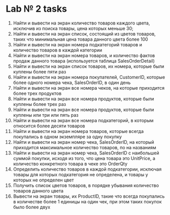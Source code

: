 # Lab № 2 tasks
1. Найти и вывести на экран количество товаров каждого цвета, исключив из поиска товары, цена
которых меньше 30;
2. Найти и вывести на экран список, состоящий из цветов товаров, таких что минимальная цена
товара данного цвета более 100
3. Найти и вывести на экран номера подкатегорий товаров и количество товаров в каждой
категории
4. Найти и вывести на экран номера товаров, и количество фактов продаж данного товара
(используется таблица SalesOrderDetail)
5. Найти и вывести на экран список товаров, их номера, которые были куплены более пяти раз
6. Найти и вывести на экран номера покупателей, CustomerID, которые более одного номера чека,
SalesOrderID, в один день
7. Найти и вывести на экран все номера чеков, на которые приходится более трех продуктов
8. Найти и вывести на экран все номера продуктов, которые были куплены более трех раз
9. Найти и вывести на экран все номера продуктов, которые были куплены или три или пять раз
10. Найти и вывести на экран все номера подкатегорий, в которым относится более десяти товаров
11. Найти и вывести на экран номера товаров, которые всегда покупались в одном экземпляре за
одну покупку
12. Найти и вывести на экран номер чека, SalesOrderID, на который приходится максимальное
количество товаров, по на названиям
13. Найти и вывести на экран номер чека, SalesOrderID с наибольшей суммой покупки, исходя из
того, что цена товара это UnitPrice, а количество конкретного товара в чеке это OrderQty
14. Определить количество товаров в каждой подкатегории, исключая товары для которых
подкатегория не определена, и товары у которых не определен цвет
15. Получить список цветов товаров, в порядке убывания количество товаров данного цвета
16. Вывести на экран товары, их ProductID, такие что всегда покупались в количестве более 1
единицы на один чек, при этом таких покупок было более двух
